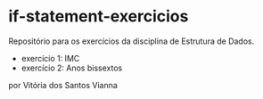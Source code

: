 # if-statement-exercicios
Repositório para os exercícios da disciplina de Estrutura de Dados.

- exercício 1: IMC
- exercício 2: Anos bissextos

por Vitória dos Santos Vianna
